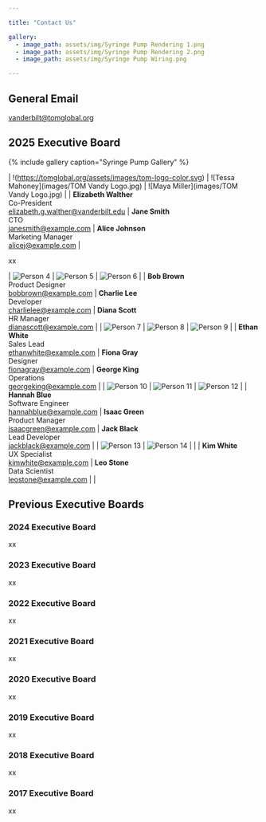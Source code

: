 ```yaml
---

title: "Contact Us"

gallery:
  - image_path: assets/img/Syringe Pump Rendering 1.png
  - image_path: assets/img/Syringe Pump Rendering 2.png
  - image_path: assets/img/Syringe Pump Wiring.png

---
```


## General Email
vanderbilt@tomglobal.org
## 2025 Executive Board

{% include gallery caption="Syringe Pump Gallery" %}

| !(https://tomglobal.org/assets/images/tom-logo-color.svg) | ![Tessa Mahoney](images/TOM Vandy Logo.jpg) | ![Maya Miller](images/TOM Vandy Logo.jpg) |
| **Elizabeth Walther**<br>Co-President<br>[elizabeth.g.walther@vanderbilt.edu](mailto:elizabeth.g.walther@vanderbilt.edu) | **Jane Smith**<br>CTO<br>[janesmith@example.com](mailto:janesmith@example.com) | **Alice Johnson**<br>Marketing Manager<br>[alicej@example.com](mailto:alicej@example.com) |

xx

| ![Person 4](images/person4.jpg) | ![Person 5](images/person5.jpg) | ![Person 6](images/person6.jpg) |
| **Bob Brown**<br>Product Designer<br>[bobbrown@example.com](mailto:bobbrown@example.com) | **Charlie Lee**<br>Developer<br>[charlielee@example.com](mailto:charlielee@example.com) | **Diana Scott**<br>HR Manager<br>[dianascott@example.com](mailto:dianascott@example.com) |
| ![Person 7](images/person7.jpg) | ![Person 8](images/person8.jpg) | ![Person 9](images/person9.jpg) |
| **Ethan White**<br>Sales Lead<br>[ethanwhite@example.com](mailto:ethanwhite@example.com) | **Fiona Gray**<br>Designer<br>[fionagray@example.com](mailto:fionagray@example.com) | **George King**<br>Operations<br>[georgeking@example.com](mailto:georgeking@example.com) |
| ![Person 10](images/person10.jpg) | ![Person 11](images/person11.jpg) | ![Person 12](images/person12.jpg) |
| **Hannah Blue**<br>Software Engineer<br>[hannahblue@example.com](mailto:hannahblue@example.com) | **Isaac Green**<br>Product Manager<br>[isaacgreen@example.com](mailto:isaacgreen@example.com) | **Jack Black**<br>Lead Developer<br>[jackblack@example.com](mailto:jackblack@example.com) |
| ![Person 13](images/person13.jpg) | ![Person 14](images/person14.jpg) | |
| **Kim White**<br>UX Specialist<br>[kimwhite@example.com](mailto:kimwhite@example.com) | **Leo Stone**<br>Data Scientist<br>[leostone@example.com](mailto:leostone@example.com) | |


## Previous Executive Boards

### 2024 Executive Board

xx

### 2023 Executive Board 

xx

### 2022 Executive Board

xx

### 2021 Executive Board

xx

### 2020 Executive Board

xx

### 2019 Executive Board

xx

### 2018 Executive Board

xx

### 2017 Executive Board

xx
